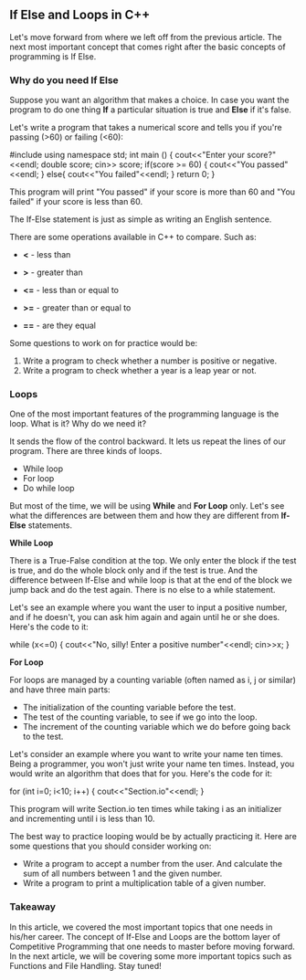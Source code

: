 ## If Else and Loops in C++

Let's move forward from where we left off from the previous article. The next most important concept that comes right after the basic concepts of programming is If Else.

### Why do you need If Else
Suppose you want an algorithm that makes a choice. In case you want the program to do one thing **If** a particular situation is true and **Else** if it's false.

Let's write a program that takes a numerical score and tells you if you're passing (>60) or failing (<60):

  #include<iostream>
  using namespace std;
  int main () {
  cout<<"Enter your score?"<<endl;
  double score;
  cin>> score;
     if(score >= 60) {
      cout<<"You passed"<<endl;
     }
     else{
      cout<<"You failed"<<endl;
     }
  return 0;
  }

This program will print "You passed" if your score is more than 60 and "You failed" if your score is less than 60.

The If-Else statement is just as simple as writing an English sentence. 

There are some operations available in C++ to compare. Such as:

* **<** - less than

* **>** - greater than 

* **<=** - less than or equal to

* **>=** - greater than or equal to

* **==** - are they equal

Some questions to work on for practice would be:

1. Write a program to check whether a number is positive or negative.
2. Write a program to check whether a year is a leap year or not.
   
### Loops

One of the most important features of the programming language is the loop. What is it? Why do we need it?

It sends the flow of the control backward. It lets us repeat the lines of our program. There are three kinds of loops.

* While loop
* For loop
* Do while loop

But most of the time, we will be using **While** and **For Loop** only. Let's see what the differences are between them and how they are different from **If-Else** statements.

**While Loop** 

There is a True-False condition at the top. We only enter the block if the test is true, and do the whole block only and if the test is true.
And the difference between If-Else and while loop is that at the end of the block we jump back and do the test again. There is no else to a while statement.

Let's see an example where you want the user to input a positive number, and if he doesn't, you can ask him again and again until he or she does. Here's the code to it:

  while (x<=0) {
  cout<<"No, silly! Enter a positive number"<<endl;
  cin>>x;
  }

**For Loop**

For loops are managed by a counting variable (often named as i, j or similar) and have three main parts:

* The initialization of the counting variable before the test.
* The test of the counting variable, to see if we go into the loop.
* The increment of the counting variable which we do before going back to the test.

Let's consider an example where you want to write your name ten times. Being a programmer, you won't just write your name ten times. Instead, you would write an algorithm that does that for you. Here's the code for it:

  for (int i=0; i<10; i++) {
    cout<<"Section.io"<<endl;
  }

This program will write Section.io ten times while taking i as an initializer and incrementing until i is less than 10.

The best way to practice looping would be by actually practicing it. Here are some questions that you should consider working on:

* Write a program to accept a number from the user. And calculate the sum of all numbers between 1 and the given number.
* Write a program to print a multiplication table of a given number.

### Takeaway

In this article, we covered the most important topics that one needs in his/her career. The concept of If-Else and Loops are the bottom layer of Competitive Programming that one needs to master before moving forward. In the next article, we will be covering some more important topics such as Functions and File Handling. Stay tuned!
